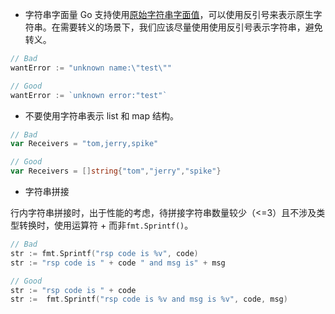 - 字符串字面量
  Go 支持使用[原始字符串字面值](https://golang.org/ref/spec#raw_string_lit)，可以使用反引号来表示原生字符串。在需要转义的场景下，我们应该尽量使用使用反引号表示字符串，避免转义。
```go
// Bad
wantError := "unknown name:\"test\""

// Good
wantError := `unknown error:"test"`
```
- 不要使用字符串表示 list 和 map 结构。
```go
// Bad
var Receivers = "tom,jerry,spike"

// Good
var Receivers = []string{"tom","jerry","spike"}
```
- 字符串拼接

行内字符串拼接时，出于性能的考虑，待拼接字符串数量较少（<=3）且不涉及类型转换时，使用运算符 + 而非`fmt.Sprintf()`。
```go
// Bad
str := fmt.Sprintf("rsp code is %v", code)
str := "rsp code is " + code " and msg is" + msg

// Good
str := "rsp code is " + code
str :=  fmt.Sprintf("rsp code is %v and msg is %v", code, msg)
```